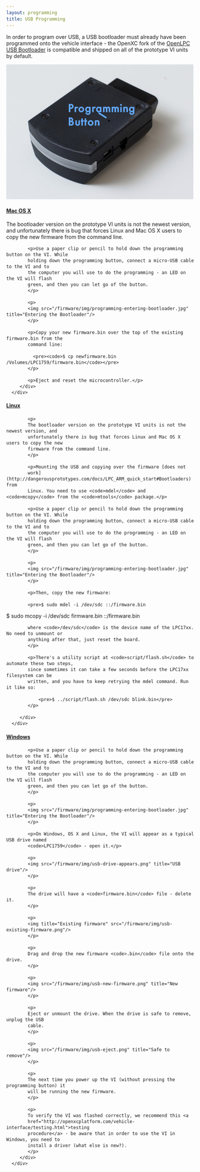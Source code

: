 ```yaml
---
layout: programming
title: USB Programming
---
```


In order to program over USB, a USB bootloader must already have been programmed
onto the vehicle interface - the OpenXC fork of the [OpenLPC USB
Bootloader](https://github.com/openxc/openlpc-USB_Bootloader) is compatible and
shipped on all of the prototype VI units by default.

<p>
<img src="/firmware/img/vi-programming-button.jpg" title="Programming Button"/>
</p>

<div class="panel-group" id="accordian">

   <div class="panel panel-default">
      <div class="panel-heading">
         <h4 class="panel-title">
            <a class="accordian-toggle" data-toggle="collapse"
                  data-parent="#accordian" href="#collapseMac">
               Mac OS X
            </a>
         </h4>
      </div>
      <div id="collapseMac" class="panel-collapse collapse">
         <div class="panel-body">
            <p>
            The bootloader version on the prototype VI units is not the newest version, and
            unfortunately there is bug that forces Linux and Mac OS X users to copy the new
            firmware from the command line.
            </p>

            <p>Use a paper clip or pencil to hold down the programming button on the VI. While
            holding down the programming button, connect a micro-USB cable to the VI and to
            the computer you will use to do the programming - an LED on the VI will flash
            green, and then you can let go of the button.
            </p>

            <p>
            <img src="/firmware/img/programming-entering-bootloader.jpg" title="Entering the Bootloader"/>
            </p>

            <p>Copy your new firmware.bin over the top of the existing firmware.bin from the
            command line:

              <pre><code>$ cp newfirmware.bin /Volumes/LPC1759/firmware.bin</code></pre>
            </p>

            <p>Eject and reset the microcontroller.</p>
         </div>
      </div>
   </div>

   <div class="panel panel-default">
      <div class="panel-heading">
         <h4 class="panel-title">
            <a class="accordian-toggle" data-toggle="collapse"
                  data-parent="#accordian" href="#collapseLinux">
               Linux
            </a>
         </h4>
      </div>
      <div id="collapseLinux" class="panel-collapse collapse">
         <div class="panel-body">

            <p>
            The bootloader version on the prototype VI units is not the newest version, and
            unfortunately there is bug that forces Linux and Mac OS X users to copy the new
            firmware from the command line.
            </p>

            <p>Mounting the USB and copying over the firmware [does not
            work](http://dangerousprototypes.com/docs/LPC_ARM_quick_start#Bootloaders) from
            Linux. You need to use <code>mdel</code> and <code>mcopy</code> from the <code>mtools</code> package.</p>

            <p>Use a paper clip or pencil to hold down the programming button on the VI. While
            holding down the programming button, connect a micro-USB cable to the VI and to
            the computer you will use to do the programming - an LED on the VI will flash
            green, and then you can let go of the button.
            </p>

            <p>
            <img src="/firmware/img/programming-entering-bootloader.jpg" title="Entering the Bootloader"/>
            </p>

            <p>Then, copy the new firmware:

            <pre>$ sudo mdel -i /dev/sdc ::/firmware.bin
$ sudo mcopy -i /dev/sdc firmware.bin ::/firmware.bin</pre>

            where <code>/dev/sdc</code> is the device name of the LPC17xx. No need to unmount or
            anything after that, just reset the board.
            </p>

            <p>There's a utility script at <code>script/flash.sh</code> to automate these two steps,
            since sometimes it can take a few seconds before the LPC17xx filesystem can be
            written, and you have to keep retrying the mdel command. Run it like so:

                <pre>$ ../script/flash.sh /dev/sdc blink.bin</pre>
            </p>

         </div>
      </div>
   </div>

   <div class="panel panel-default">
      <div class="panel-heading">
         <h4 class="panel-title">
            <a class="accordian-toggle" data-toggle="collapse"
                  data-parent="#accordian" href="#collapseWindows">
               Windows
            </a>
         </h4>
      </div>
      <div id="collapseWindows" class="panel-collapse collapse">
         <div class="panel-body">

            <p>Use a paper clip or pencil to hold down the programming button on the VI. While
            holding down the programming button, connect a micro-USB cable to the VI and to
            the computer you will use to do the programming - an LED on the VI will flash
            green, and then you can let go of the button.
            </p>

            <p>
            <img src="/firmware/img/programming-entering-bootloader.jpg" title="Entering the Bootloader"/>
            </p>

            <p>On Windows, OS X and Linux, the VI will appear as a typical USB drive named
            <code>LPC1759</code> - open it.</p>

            <p>
            <img src="/firmware/img/usb-drive-appears.png" title="USB drive"/>
            </p>

            <p>
            The drive will have a <code>firmware.bin</code> file - delete it.
            </p>

            <p>
            <img title="Existing firmware" src="/firmware/img/usb-existing-firmware.png"/>
            </p>

            <p>
            Drag and drop the new firmware <code>.bin</code> file onto the drive.
            </p>

            <p>
            <img src="/firmware/img/usb-new-firmware.png" title="New firmware"/>
            </p>

            <p>
            Eject or unmount the drive. When the drive is safe to remove, unplug the USB
            cable.
            </p>

            <p>
            <img src="/firmware/img/usb-eject.png" title="Safe to remove"/>
            </p>

            <p>
            The next time you power up the VI (without pressing the programming button) it
            will be running the new firmware.
            </p>

            <p>
            To verify the VI was flashed correctly, we recommend this <a
            href="http://openxcplatform.com/vehicle-interface/testing.html">testing
            procedure</a> - be aware that in order to use the VI in Windows, you need to
            install a driver (what else is new?).
            </p>
         </div>
      </div>
   </div>

</div>
